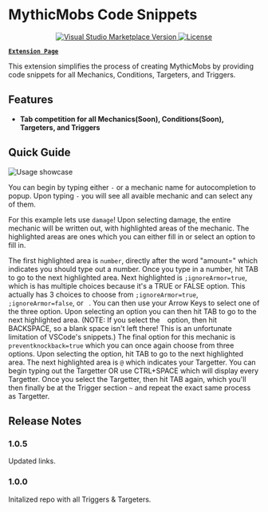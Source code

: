 # MythicMobs Code Snippets
<p align="center">
    <a href="https://marketplace.visualstudio.com/items?itemName=Monzter.mythicmobs-code-snippets">
        <img alt="Visual Studio Marketplace Version" src="https://img.shields.io/visual-studio-marketplace/v/Monzter.mythicmobs-code-snippets?color=brightgreen">
    </a>
    <a href="https://github.com/Dancull47/mythicmobs-code-snippets-master">
    </a>
    <a href="https://github.com/Dancull47/mythicmobs-code-snippets-master/blob/master/LICENSE">
        <img src="https://img.shields.io/badge/license-GPLv3-blue?style=flat-square" alt="License" />
      </a>
</p>

**[`Extension Page`](https://marketplace.visualstudio.com/items?itemName=Monzter.mythicmobs-code-snippets&ssr=false#overview)**

This extension simplifies the process of creating MythicMobs by providing code snippets for all Mechanics, Conditions, Targeters, and Triggers.  

## Features

* **Tab competition for all Mechanics(Soon), Conditions(Soon), Targeters, and Triggers**

## Quick Guide

![Usage showcase](https://i.imgur.com/FAeNdyE.gif)

You can begin by typing either `-` or a mechanic name for autocompletion to popup.
Upon typing `-` you will see all avaible mechanic and can select any of them.

For this example lets use `damage`! Upon selecting damage, the entire mechanic will be written out, with highlighted areas of the mechanic.
The highlighted areas are ones which you can either fill in or select an option to fill in.

The first highlighted area is `number`, directly after the word "amount=" which indicates you should type out a number.
Once you type in a number, hit TAB to go to the next highlighted area.
Next highlighted is `;ignoreArmor=true`, which is has multiple choices because it's a TRUE or FALSE option. This actually has 3 choices to choose from `;ignoreArmor=true`, `;ignoreArmor=false`, or ` `.
You can then use your Arrow Keys to select one of the three option.
Upon selecting an option you can then hit TAB to go to the next highlighted area. (NOTE: If you select the ` ` option, then hit BACKSPACE, so a blank space isn't left there! This is an unfortunate limitation of VSCode's snippets.)
The final option for this mechanic is `preventknockback=true` which you can once again choose from three options. Upon selecting the option, hit TAB to go to the next highlighted area.
The next highlighted area is `@` which indicates your Targetter. You can begin typing out the Targetter OR use CTRL+SPACE which will display every Targetter.
Once you select the Targetter, then hit TAB again, which you'll then finally be at the Trigger section `~` and repeat the exact same process as Targetter.

## Release Notes

### 1.0.5

Updated links.

### 1.0.0

Initalized repo with all Triggers & Targeters.